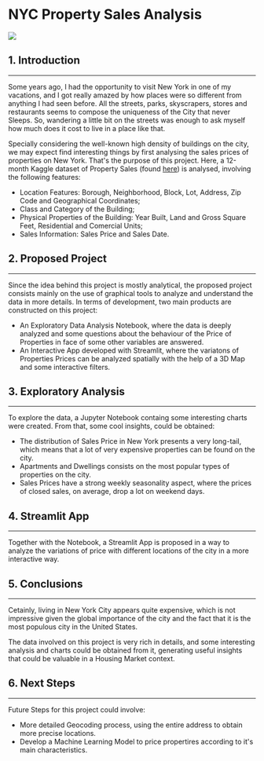 # NYC Property Sales Analysis

<img src="https://images.unsplash.com/photo-1499092346589-b9b6be3e94b2?ixid=MnwxMjA3fDB8MHxwaG90by1wYWdlfHx8fGVufDB8fHx8&ixlib=rb-1.2.1&auto=format&fit=crop&w=1171&q=80">

## 1. Introduction
---

Some years ago, I had the opportunity to visit New York in one of my vacations, and I got really amazed by how places were so different from anything I had seen before. All the streets, parks, skyscrapers, stores and restaurants seems to compose the uniqueness of the City that never Sleeps. So, wandering a little bit on the streets was enough to ask myself how much does it cost to live in a place like that. 

Specially considering the well-known high density of buildings on the city, we may expect find interesting things by first analysing the sales prices of properties on New York. That's the purpose of this project. Here, a 12-month Kaggle dataset of Property Sales (found [here](https://www.kaggle.com/new-york-city/nyc-property-sales)) is analysed, involving the following features:

* Location Features: Borough, Neighborhood, Block, Lot, Address, Zip Code and Geographical Coordinates;
* Class and Category of the Building;
* Physical Properties of the Building: Year Built, Land and Gross Square Feet, Residential and Comercial Units;
* Sales Information: Sales Price and Sales Date.

## 2. Proposed Project
---
Since the idea behind this project is mostly analytical, the proposed project consists mainly on the use of graphical tools to analyze and understand the data in more details. In terms of development, two main products are constructed on this project:

* An Exploratory Data Analysis Notebook, where the data is deeply analyzed and some questions about the behaviour of the Price of Properties in face of some other variables are answered.
* An Interactive App developed with Streamlit, where the variatons of Properties Prices can be analyzed spatially with the help of a 3D Map and some interactive filters. 

## 3. Exploratory Analysis
---
To explore the data, a Jupyter Notebook containg some interesting charts were created. From that, some cool insights, could be obtained:

* The distribution of Sales Price in New York presents a very long-tail, which means that a lot of very expensive properties can be found on the city.
* Apartments and Dwellings consists on the most popular types of properties on the city.
* Sales Prices have a strong weekly seasonality aspect, where the prices of closed sales, on average, drop a lot on weekend days. 

## 4. Streamlit App
---
Together with the Notebook, a Streamlit App is proposed in a way to analyze the variations of price with different locations of the city in a more interactive way.

## 5. Conclusions
---
Cetainly, living in New York City appears quite expensive, which is not impressive given the global importance of the city and the fact that it is the most populous city in the United States.

The data involved on this project is very rich in details, and some interesting analysis and charts could be obtained from it, generating useful insights that could be valuable in a Housing Market context.

## 6. Next Steps
---
Future Steps for this project could involve:
* More detailed Geocoding process, using the entire address to obtain more precise locations.
* Develop a Machine Learning Model to price propertires according to it's main characteristics.

 
